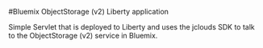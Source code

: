 #Bluemix ObjectStorage (v2) Liberty application 

Simple Servlet that is deployed to Liberty and uses the jclouds SDK to talk to the ObjectStorage (v2) service in Bluemix. 
